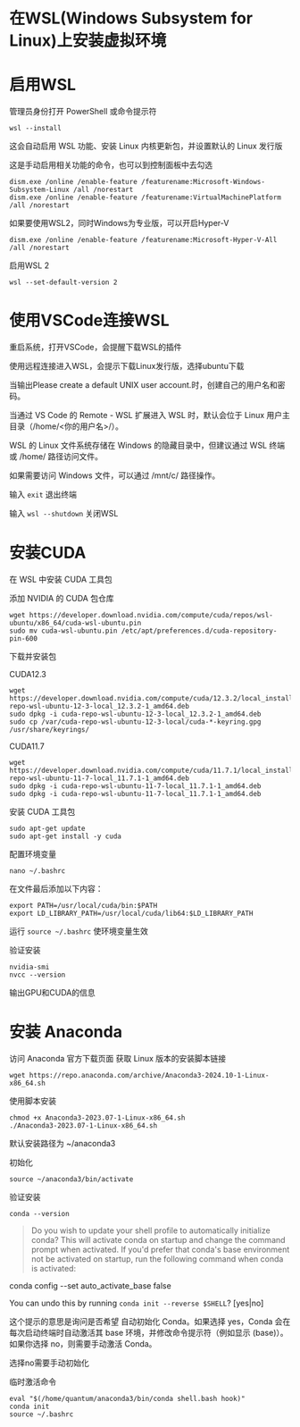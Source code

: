 # 在WSL(Windows Subsystem for Linux)上安装虚拟环境

# 启用WSL
管理员身份打开 PowerShell 或命令提示符

    wsl --install
这会自动启用 WSL 功能、安装 Linux 内核更新包，并设置默认的 Linux 发行版

这是手动启用相关功能的命令，也可以到控制面板中去勾选

    dism.exe /online /enable-feature /featurename:Microsoft-Windows-Subsystem-Linux /all /norestart
    dism.exe /online /enable-feature /featurename:VirtualMachinePlatform /all /norestart

如果要使用WSL2，同时Windows为专业版，可以开启Hyper-V

    dism.exe /online /enable-feature /featurename:Microsoft-Hyper-V-All /all /norestart

启用WSL 2

    wsl --set-default-version 2

# 使用VSCode连接WSL
重启系统，打开VSCode，会提醒下载WSL的插件

使用远程连接进入WSL，会提示下载Linux发行版，选择ubuntu下载

当输出Please create a default UNIX user account.时，创建自己的用户名和密码。

当通过 VS Code 的 Remote - WSL 扩展进入 WSL 时，默认会位于 Linux 用户主目录（/home/<你的用户名>/）。

WSL 的 Linux 文件系统存储在 Windows 的隐藏目录中，但建议通过 WSL 终端或 /home/ 路径访问文件。

如果需要访问 Windows 文件，可以通过 /mnt/c/ 路径操作。

输入 `exit` 退出终端

输入 `wsl --shutdown` 关闭WSL

# 安装CUDA
在 WSL 中安装 CUDA 工具包

添加 NVIDIA 的 CUDA 包仓库

    wget https://developer.download.nvidia.com/compute/cuda/repos/wsl-ubuntu/x86_64/cuda-wsl-ubuntu.pin
    sudo mv cuda-wsl-ubuntu.pin /etc/apt/preferences.d/cuda-repository-pin-600

下载并安装包

CUDA12.3

    wget https://developer.download.nvidia.com/compute/cuda/12.3.2/local_installers/cuda-repo-wsl-ubuntu-12-3-local_12.3.2-1_amd64.deb
    sudo dpkg -i cuda-repo-wsl-ubuntu-12-3-local_12.3.2-1_amd64.deb
    sudo cp /var/cuda-repo-wsl-ubuntu-12-3-local/cuda-*-keyring.gpg /usr/share/keyrings/

CUDA11.7

    wget https://developer.download.nvidia.com/compute/cuda/11.7.1/local_installers/cuda-repo-wsl-ubuntu-11-7-local_11.7.1-1_amd64.deb
    sudo dpkg -i cuda-repo-wsl-ubuntu-11-7-local_11.7.1-1_amd64.deb
    sudo dpkg -i cuda-repo-wsl-ubuntu-11-7-local_11.7.1-1_amd64.deb

安装 CUDA 工具包

    sudo apt-get update
    sudo apt-get install -y cuda

配置环境变量

    nano ~/.bashrc
在文件最后添加以下内容：

    export PATH=/usr/local/cuda/bin:$PATH
    export LD_LIBRARY_PATH=/usr/local/cuda/lib64:$LD_LIBRARY_PATH

运行 `source ~/.bashrc` 使环境变量生效

验证安装

    nvidia-smi
    nvcc --version
输出GPU和CUDA的信息

# 安装 Anaconda

访问 Anaconda 官方下载页面 获取 Linux 版本的安装脚本链接

    wget https://repo.anaconda.com/archive/Anaconda3-2024.10-1-Linux-x86_64.sh

使用脚本安装

    chmod +x Anaconda3-2023.07-1-Linux-x86_64.sh
    ./Anaconda3-2023.07-1-Linux-x86_64.sh
默认安装路径为 ~/anaconda3

初始化

    source ~/anaconda3/bin/activate
验证安装

    conda --version

>Do you wish to update your shell profile to automatically initialize conda?
This will activate conda on startup and change the command prompt when activated.
If you'd prefer that conda's base environment not be activated on startup,
   run the following command when conda is activated:

conda config --set auto_activate_base false

You can undo this by running `conda init --reverse $SHELL`? [yes|no]

这个提示的意思是询问是否希望 自动初始化 Conda。如果选择 yes，Conda 会在每次启动终端时自动激活其 base 环境，并修改命令提示符（例如显示 (base)）。如果你选择 no，则需要手动激活 Conda。

选择no需要手动初始化

临时激活命令

    eval "$(/home/quantum/anaconda3/bin/conda shell.bash hook)" 
    conda init
    source ~/.bashrc